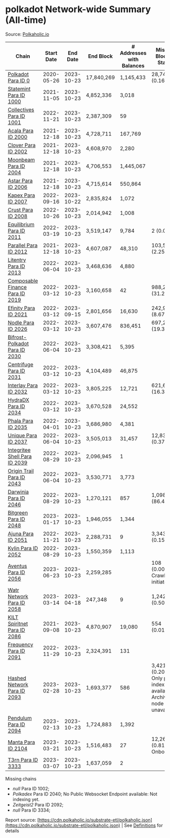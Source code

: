 # polkadot Network-wide Summary (All-time)

Source: [Polkaholic.io](https://polkaholic.io)


| Chain            | Start Date | End Date | End Block | # Addresses with Balances | Missing Blocks / Status |
| ---------------- | ---------- | ---------| --------- | ------------------------- | ----------------------- |
| [Polkadot Para ID 0](/polkadot/0-polkadot) | 2020-05-26 | 2023-10-23 | 17,840,269 |  1,145,433 | 28,747 (0.16%)  |
| [Statemint Para ID 1000](/polkadot/1000-statemint) | 2021-11-05 | 2023-10-23 | 4,852,336 |  3,018 |    |
| [Collectives Para ID 1001](/polkadot/1001-collectives) | 2022-11-21 | 2023-10-23 | 2,387,309 |  59 |    |
| [Acala Para ID 2000](/polkadot/2000-acala) | 2021-12-18 | 2023-10-23 | 4,728,711 |  167,769 |    |
| [Clover Para ID 2002](/polkadot/2002-clover) | 2021-12-18 | 2023-10-23 | 4,608,970 |  2,280 |    |
| [Moonbeam Para ID 2004](/polkadot/2004-moonbeam) | 2021-12-18 | 2023-10-23 | 4,706,553 |  1,445,067 |    |
| [Astar Para ID 2006](/polkadot/2006-astar) | 2021-12-18 | 2023-10-23 | 4,715,614 |  550,864 |    |
| [Kapex Para ID 2007](/polkadot/2007-kapex) | 2022-09-16 | 2023-10-22 | 2,835,824 |  1,072 |    |
| [Crust Para ID 2008](/polkadot/2008-crust) | 2022-10-26 | 2023-10-23 | 2,014,942 |  1,008 |    |
| [Equilibrium Para ID 2011](/polkadot/2011-equilibrium) | 2022-03-19 | 2023-10-23 | 3,519,147 |  9,784 | 2 (0.00%)  |
| [Parallel Para ID 2012](/polkadot/2012-parallel) | 2021-12-18 | 2023-10-23 | 4,607,087 |  48,310 | 103,507 (2.25%)  |
| [Litentry Para ID 2013](/polkadot/2013-litentry) | 2022-06-04 | 2023-10-23 | 3,468,636 |  4,880 |    |
| [Composable Finance Para ID 2019](/polkadot/2019-composable) | 2022-03-12 | 2023-10-23 | 3,160,658 |  42 | 988,228 (31.27%)  |
| [Efinity Para ID 2021](/polkadot/2021-efinity) | 2022-03-12 | 2023-09-15 | 2,801,656 |  16,630 | 242,949 (8.67%)  |
| [Nodle Para ID 2026](/polkadot/2026-nodle) | 2022-03-12 | 2023-10-23 | 3,607,476 |  836,451 | 697,249 (19.33%)  |
| [Bifrost-Polkadot Para ID 2030](/polkadot/2030-bifrost-dot) | 2022-06-04 | 2023-10-23 | 3,308,421 |  5,395 |    |
| [Centrifuge Para ID 2031](/polkadot/2031-centrifuge) | 2022-03-12 | 2023-10-23 | 4,104,489 |  46,875 |    |
| [Interlay Para ID 2032](/polkadot/2032-interlay) | 2022-03-12 | 2023-10-23 | 3,805,225 |  12,721 | 621,626 (16.34%)  |
| [HydraDX Para ID 2034](/polkadot/2034-hydradx) | 2022-03-12 | 2023-10-23 | 3,670,528 |  24,552 |    |
| [Phala Para ID 2035](/polkadot/2035-phala) | 2022-04-01 | 2023-10-23 | 3,686,980 |  4,381 |    |
| [Unique Para ID 2037](/polkadot/2037-unique) | 2022-06-04 | 2023-10-23 | 3,505,013 |  31,457 | 12,839 (0.37%)  |
| [Integritee Shell Para ID 2039](/polkadot/2039-integritee-shell) | 2022-08-29 | 2023-10-23 | 2,096,945 |  1 |    |
| [Origin Trail Para ID 2043](/polkadot/2043-origintrail) | 2022-06-04 | 2023-10-23 | 3,530,771 |  3,773 |    |
| [Darwinia Para ID 2046](/polkadot/2046-darwinia) | 2022-08-29 | 2023-10-23 | 1,270,121 |  857 | 1,098,047 (86.45%)  |
| [Bitgreen Para ID 2048](/polkadot/2048-bitgreen) | 2023-01-17 | 2023-10-23 | 1,946,055 |  1,344 |    |
| [Ajuna Para ID 2051](/polkadot/2051-ajuna) | 2022-11-21 | 2023-10-23 | 2,288,731 |  9 | 3,343 (0.15%)  |
| [Kylin Para ID 2052](/polkadot/2052-kylin) | 2022-08-29 | 2023-10-23 | 1,550,359 |  1,113 |    |
| [Aventus Para ID 2056](/polkadot/2056-aventus) | 2023-06-23 | 2023-10-23 | 2,259,285 |   | 108 (0.00%) Crawling initiated |
| [Watr Network Para ID 2058](/polkadot/2058-watr) | 2023-03-14 | 2023-04-18 | 247,348 |  9 | 1,242 (0.50%)  |
| [KILT Spiritnet Para ID 2086](/polkadot/2086-kilt) | 2021-09-08 | 2023-10-23 | 4,870,907 |  19,080 | 554 (0.01%)  |
| [Frequency Para ID 2091](/polkadot/2091-frequency) | 2022-11-29 | 2023-10-23 | 2,324,391 |  131 |    |
| [Hashed Network Para ID 2093](/polkadot/2093-hashed) | 2023-02-28 | 2023-10-23 | 1,693,377 |  586 | 3,421 (0.20%) Only partial index available: Archive node unavailable |
| [Pendulum Para ID 2094](/polkadot/2094-pendulum) | 2023-02-13 | 2023-10-23 | 1,724,883 |  1,392 |    |
| [Manta Para ID 2104](/polkadot/2104-manta) | 2023-03-21 | 2023-10-23 | 1,516,483 |  27 | 12,262 (0.81%) Onboarding |
| [T3rn Para ID 3333](/polkadot/3333-t3rn) | 2023-03-07 | 2023-10-23 | 1,637,059 |  2 |    |

Missing chains


* *null* Para ID 1002; 
* *Polkadex* Para ID 2040; No Public Websocket Endpoint available: Not indexing yet.
* *Zeitgeist2* Para ID 2092; 
* *null* Para ID 3334; 

Report source: [https://cdn.polkaholic.io/substrate-etl/polkaholic.json](https://cdn.polkaholic.io/substrate-etl/polkaholic.json) | See [Definitions](/DEFINITIONS.md) for details
